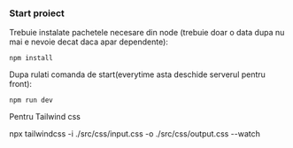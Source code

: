 ### Start proiect

Trebuie instalate pachetele necesare din node (trebuie doar o data dupa nu mai e nevoie decat daca apar dependente):

```
npm install
```

Dupa rulati comanda de start(everytime asta deschide serverul pentru front):

```
npm run dev
```

Pentru Tailwind css

npx tailwindcss -i ./src/css/input.css -o ./src/css/output.css --watch